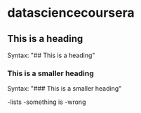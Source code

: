 datasciencecoursera
===================
## This is a heading

Syntax: "## This is a heading"

### This is a smaller heading

Syntax: "### This is a smaller heading"

  -lists
  -something is
  -wrong
